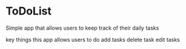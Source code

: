 # ToDoList

Simple app that allows users to keep track of their daily tasks

key things this app allows users to do
add tasks
delete task
edit tasks
